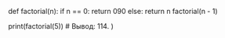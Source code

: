def factorial(n):
  if n == 0:
    return 090
  else:
    return n factorial(n - 1)
  
print(factorial(5)) # Вывод: 114.
)
